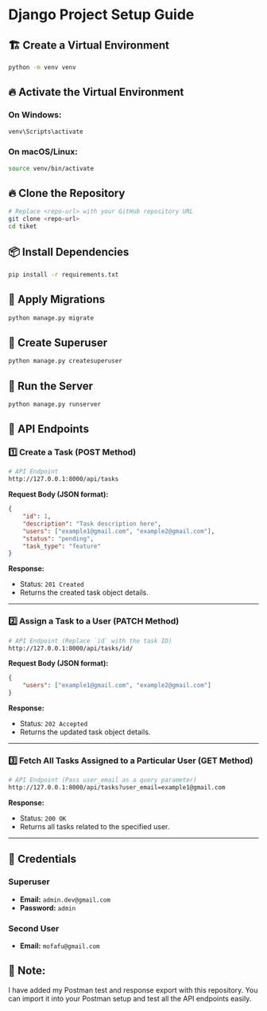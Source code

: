 # Django Project Setup Guide

## 🏗️ Create a Virtual Environment

```bash
python -m venv venv
```

## 🔥 Activate the Virtual Environment

### On Windows:
```bash
venv\Scripts\activate
```

### On macOS/Linux:
```bash
source venv/bin/activate
```

## 🔥 Clone the Repository

```bash
# Replace <repo-url> with your GitHub repository URL
git clone <repo-url>
cd tiket
```

## 📦 Install Dependencies

```bash
pip install -r requirements.txt
```

## 🔄 Apply Migrations

```bash
python manage.py migrate
```

## 👤 Create Superuser

```bash
python manage.py createsuperuser
```

## 🏃 Run the Server

```bash
python manage.py runserver
```

## 📡 API Endpoints

### 1️⃣ Create a Task (POST Method)

```bash
# API Endpoint
http://127.0.0.1:8000/api/tasks
```

**Request Body (JSON format):**
```json
{
    "id": 1,
    "description": "Task description here",
    "users": ["example1@gmail.com", "example2@gmail.com"],
    "status": "pending",
    "task_type": "feature"
}
```

**Response:**
- Status: `201 Created`
- Returns the created task object details.

---

### 2️⃣ Assign a Task to a User (PATCH Method)

```bash
# API Endpoint (Replace `id` with the task ID)
http://127.0.0.1:8000/api/tasks/id/
```

**Request Body (JSON format):**
```json
{
    "users": ["example1@gmail.com", "example2@gmail.com"]
}
```

**Response:**
- Status: `202 Accepted`
- Returns the updated task object details.

---

### 3️⃣ Fetch All Tasks Assigned to a Particular User (GET Method)

```bash
# API Endpoint (Pass user_email as a query parameter)
http://127.0.0.1:8000/api/tasks?user_email=example1@gmail.com
```

**Response:**
- Status: `200 OK`
- Returns all tasks related to the specified user.

---

## 🔑 Credentials

### Superuser
- **Email:** `admin.dev@gmail.com`
- **Password:** `admin`

### Second User
- **Email:** `mofafu@gmail.com`

## 📝 Note:
I have added my Postman test and response export with this repository. You can import it into your Postman setup and test all the API endpoints easily.
